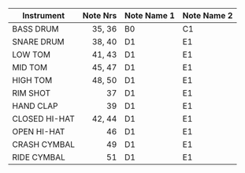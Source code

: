 | Instrument      | Note Nrs    | Note Name 1  	| Note Name 2  |
| -------------   |------------:| ----		| ----		|
| BASS DRUM       | 35, 36      |  B0  		|  C1		  |
| SNARE DRUM      | 38, 40      |   D1 		|  E1 		|
| LOW TOM         | 41, 43      |   D1 		|  E1 		|
| MID TOM      	  | 45, 47      |   D1 		|  E1 		|
| HIGH TOM        | 48, 50      |   D1 		|  E1 		|
| RIM SHOT        | 37      	  |   D1 		|  E1 		|
| HAND CLAP	      | 39      	  |   D1 		|  E1 		|
| CLOSED HI-HAT	  | 42, 44      |   D1 		|  E1 		|
| OPEN HI-HAT     | 46    	    |   D1 		|  E1 		|
| CRASH CYMBAL    | 49     	    |   D1 		|  E1 		|
| RIDE CYMBAL     | 51    	    |   D1 		|  E1 		|
